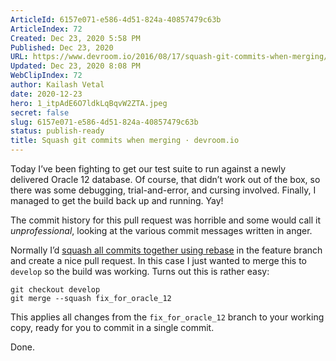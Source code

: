 ```yaml
---
ArticleId: 6157e071-e586-4d51-824a-40857479c63b
ArticleIndex: 72
Created: Dec 23, 2020 5:58 PM
Published: Dec 23, 2020
URL: https://www.devroom.io/2016/08/17/squash-git-commits-when-merging/
Updated: Dec 23, 2020 8:08 PM
WebClipIndex: 72
author: Kailash Vetal
date: 2020-12-23
hero: 1_itpAdE6O7ldkLqBqvW2ZTA.jpeg
secret: false
slug: 6157e071-e586-4d51-824a-40857479c63b
status: publish-ready
title: Squash git commits when merging · devroom.io
---
```

Today I’ve been fighting to get our test suite to run against a newly delivered Oracle 12 database. Of course, that didn’t work out of the box, so there was some debugging, trial-and-error, and cursing involved. Finally, I managed to get the build back up and running. Yay!

The commit history for this pull request was horrible and some would call it *unprofessional*, looking at the various commit messages written in anger.

Normally I’d [squash all commits together using rebase](https://ariejan.net/2011/07/05/git-squash-your-latests-commits-into-one/) in the feature branch and create a nice pull request. In this case I just wanted to merge this to `develop` so the build was working. Turns out this is rather easy:

```
git checkout develop
git merge --squash fix_for_oracle_12

```

This applies all changes from the `fix_for_oracle_12` branch to your working copy, ready for you to commit in a single commit.

Done.
